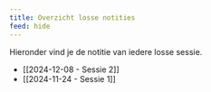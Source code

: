 ```yaml
---
title: Overzicht losse notities
feed: hide
---
```


Hieronder vind je de notitie van iedere losse sessie.

- [[2024-12-08 - Sessie 2]]
- [[2024-11-24 - Sessie 1]]